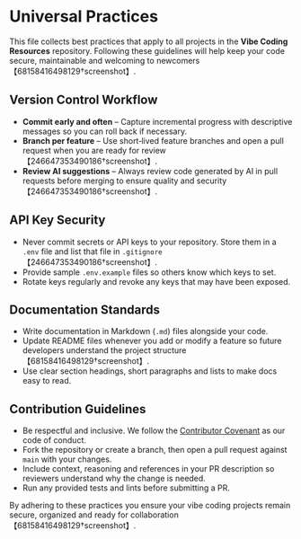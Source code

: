 # Universal Practices

This file collects best practices that apply to all projects in the **Vibe Coding Resources** repository.  Following these guidelines will help keep your code secure, maintainable and welcoming to newcomers【68158416498129†screenshot】.

## Version Control Workflow

* **Commit early and often** – Capture incremental progress with descriptive messages so you can roll back if necessary.
* **Branch per feature** – Use short‑lived feature branches and open a pull request when you are ready for review【246647353490186†screenshot】.
* **Review AI suggestions** – Always review code generated by AI in pull requests before merging to ensure quality and security【246647353490186†screenshot】.

## API Key Security

* Never commit secrets or API keys to your repository.  Store them in a `.env` file and list that file in `.gitignore`【246647353490186†screenshot】.
* Provide sample `.env.example` files so others know which keys to set.
* Rotate keys regularly and revoke any keys that may have been exposed.

## Documentation Standards

* Write documentation in Markdown (`.md`) files alongside your code.
* Update README files whenever you add or modify a feature so future developers understand the project structure【68158416498129†screenshot】.
* Use clear section headings, short paragraphs and lists to make docs easy to read.

## Contribution Guidelines

* Be respectful and inclusive.  We follow the [Contributor Covenant](https://www.contributor-covenant.org/) as our code of conduct.
* Fork the repository or create a branch, then open a pull request against `main` with your changes.
* Include context, reasoning and references in your PR description so reviewers understand why the change is needed.
* Run any provided tests and lints before submitting a PR.

By adhering to these practices you ensure your vibe coding projects remain secure, organized and ready for collaboration【68158416498129†screenshot】.